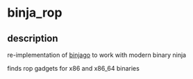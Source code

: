 # binja_rop

## description
re-implementation of [binjago](https://github.com/zznop/binjago) to work with modern binary ninja

finds rop gadgets for x86 and x86_64 binaries

